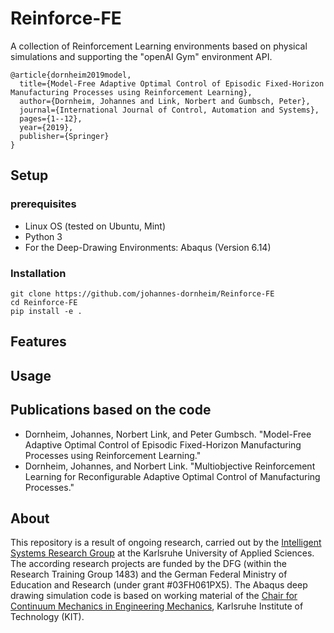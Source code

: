 # Reinforce-FE
A collection of Reinforcement Learning environments based on physical simulations and supporting the "openAI Gym" environment API.
```
@article{dornheim2019model,
  title={Model-Free Adaptive Optimal Control of Episodic Fixed-Horizon Manufacturing Processes using Reinforcement Learning},
  author={Dornheim, Johannes and Link, Norbert and Gumbsch, Peter},
  journal={International Journal of Control, Automation and Systems},
  pages={1--12},
  year={2019},
  publisher={Springer}
}
```
## Setup
### prerequisites
- Linux OS (tested on Ubuntu, Mint)
- Python 3
- For the Deep-Drawing Environments: Abaqus (Version 6.14)

### Installation

```
git clone https://github.com/johannes-dornheim/Reinforce-FE
cd Reinforce-FE
pip install -e .
```

## Features
## Usage
## Publications based on the code
- Dornheim, Johannes, Norbert Link, and Peter Gumbsch. "Model-Free Adaptive Optimal Control of Episodic Fixed-Horizon Manufacturing Processes using Reinforcement Learning." 
- Dornheim, Johannes, and Norbert Link. "Multiobjective Reinforcement Learning for Reconfigurable Adaptive Optimal Control of Manufacturing Processes."

## About
This repository is a result of ongoing research, carried out by the [Intelligent Systems Research Group](http://www.iwi.hs-karlsruhe.de/ResearchGroups/ISRG/) at the Karlsruhe University of Applied Sciences. The according research projects are funded by the DFG (within the Research Training Group 1483) and the German Federal Ministry of Education and Research (under grant \#03FH061PX5). The Abaqus deep drawing simulation code is based on working material of the [Chair for Continuum Mechanics in Engineering Mechanics](https://www.itm.kit.edu/english/cm/index.php), Karlsruhe Institute of Technology (KIT).
